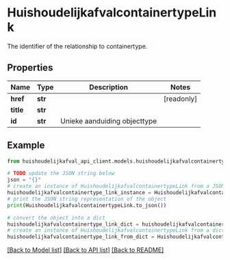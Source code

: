 # HuishoudelijkafvalcontainertypeLink

The identifier of the relationship to containertype.

## Properties

Name | Type | Description | Notes
------------ | ------------- | ------------- | -------------
**href** | **str** |  | [readonly] 
**title** | **str** |  | 
**id** | **str** | Unieke aanduiding objecttype | 

## Example

```python
from huishoudelijkafval_api_client.models.huishoudelijkafvalcontainertype_link import HuishoudelijkafvalcontainertypeLink

# TODO update the JSON string below
json = "{}"
# create an instance of HuishoudelijkafvalcontainertypeLink from a JSON string
huishoudelijkafvalcontainertype_link_instance = HuishoudelijkafvalcontainertypeLink.from_json(json)
# print the JSON string representation of the object
print(HuishoudelijkafvalcontainertypeLink.to_json())

# convert the object into a dict
huishoudelijkafvalcontainertype_link_dict = huishoudelijkafvalcontainertype_link_instance.to_dict()
# create an instance of HuishoudelijkafvalcontainertypeLink from a dict
huishoudelijkafvalcontainertype_link_from_dict = HuishoudelijkafvalcontainertypeLink.from_dict(huishoudelijkafvalcontainertype_link_dict)
```
[[Back to Model list]](../README.md#documentation-for-models) [[Back to API list]](../README.md#documentation-for-api-endpoints) [[Back to README]](../README.md)


